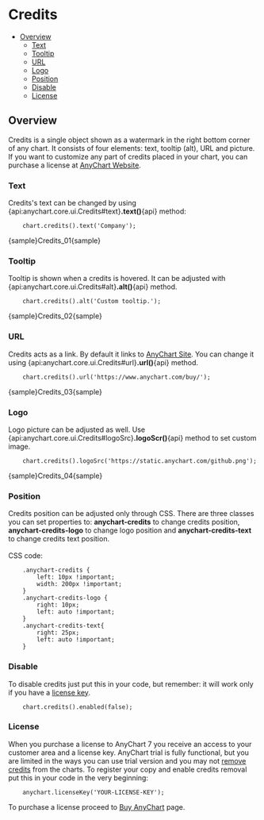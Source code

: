 # Credits

 * [Overview](#overview)
   * [Text](#text)
   * [Tooltip](#tooltip)
   * [URL](#url)
   * [Logo](#logo)
   * [Position](#position)
   * [Disable](#disable)
   * [License](#license)

## Overview

Credits is a single object shown as a watermark in the right bottom corner of any chart. It consists of four elements: text, tooltip (alt), URL and picture. If you want to customize any part of credits placed in your chart, you can purchase a license at [AnyChart Website](https://www.anychart.com/buy/).

### Text

Сredits's text can be changed by using {api:anychart.core.ui.Credits#text}**.text()**{api} method:

```
    chart.credits().text('Company');
```
{sample}Credits\_01{sample}

### Tooltip

Tooltip is shown when a credits is hovered. It can be adjusted with {api:anychart.core.ui.Credits#alt}**.alt()**{api} method.

```
    chart.credits().alt('Custom tooltip.');
```
{sample}Credits\_02{sample}

### URL

Credits acts as a link. By default it links to [AnyChart Site](https://www.anychart.com/). You can change it using {api:anychart.core.ui.Credits#url}**.url()**{api} method.

```
    chart.credits().url('https://www.anychart.com/buy/');
```
{sample}Credits\_03{sample}

### Logo
Logo picture can be adjusted as well. Use {api:anychart.core.ui.Credits#logoSrc}**.logoScr()**{api} method to set custom image.

```
    chart.credits().logoSrc('https://static.anychart.com/github.png');
```
{sample}Credits\_04{sample}

### Position

Credits position can be adjusted only through CSS. There are three classes you can set properties to: **anychart-credits** to change credits position, **anychart-credits-logo** to change logo position and **anychart-credits-text** to change credits text position. 
<br/><br/>
CSS code:
```
    .anychart-credits {
        left: 10px !important;
        width: 200px !important;
    }
    .anychart-credits-logo {
        right: 10px;
        left: auto !important;
    }
    .anychart-credits-text{
        right: 25px;
        left: auto !important;
    }
```

### Disable

To disable credits just put this in your code, but remember: it will work only if you have a [license key](#license).
```
    chart.credits().enabled(false);
```

### License

When you purchase a license to AnyChart 7 you receive an access to your customer area and a license key. AnyChart trial is fully functional, but you are limited in the ways you can use trial version and you may not [remove credits](#disable) from the charts. To register your copy and enable credits removal put this in your code in the very beginning:
```
    anychart.licenseKey('YOUR-LICENSE-KEY');
```
To purchase a license proceed to [Buy AnyChart](https://www.anychart.com/buy/) page.
